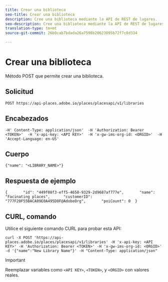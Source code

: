 ```yaml
---
title: Crear una biblioteca
seo-title: Crear una biblioteca
description: Cree una biblioteca mediante la API de REST de lugares.
seo-description: Cree una biblioteca mediante la API de REST de lugares.
translation-type: tm+mt
source-git-commit: 26b0cab7bdada26a7598b20623095b72f7c8d334

---
```



# Crear una biblioteca

Método POST que permite crear una biblioteca.

## Solicitud

```text
POST https://api-places.adobe.io/places/placesapi/v1/libraries
```

## Encabezados

```text
-H' Content-Type: application/json'  -H 'Authorization: Bearer <TOKEN>'  -H 'x-api-key: <API KEY>'  -H 'x-gw-ims-org-id: <ORGID>'  -H 'Accept-Language: en-US'
```

## Cuerpo

```text
{"name": "<LIBRARY_NAME>"}
```

## Respuesta de ejemplo

```text
{       "id": "449f08f3-eff5-4658-9329-2d9687af777e",       "name": "Facinating places",      "customerID": "777F20F55BACA09E0A495D8F@AdobeOrg",       "poiCount": 0  }
```

## CURL, comando

Utilice el siguiente comando CURL para probar esta API:

```text
curl -X POST 'https://api-places.adobe.io/places/placesapi/v1/libraries' -H 'x-api-key: <API KEY>' -H 'Authorization: Bearer <TOKEN>' -H 'x-gw-ims-org-id: <ORGID>' -d '{"name":"New Library Name"}' -H "Content-Type: application/json"
```

>[!IMPORTANT]
>
>Reemplazar variables como `<API KEY>`, `<TOKEN>`, y `<ORGID>` con valores reales.

